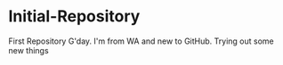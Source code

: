 # Initial-Repository
First Repository 
G'day.  I'm from WA and new to GitHub.  Trying out some new things
